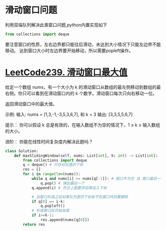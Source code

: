 # 滑动窗口问题
利用双端队列解决此类窗口问题,python内置实现如下
```python
from collections import deque
```
要注意窗口的性质，左右边界都只能往后滑动，未达到大小情况下只能左边界不能移动。
达到窗口大小时左边界要开始移动，所以需要popleft操作。

# [LeetCode239. 滑动窗口最大值](https://leetcode-cn.com/problems/sliding-window-maximum/ "LeetCode239. 滑动窗口最大值")
给定一个数组 nums，有一个大小为 k 的滑动窗口从数组的最左侧移动到数组的最右侧。你只可以看到在滑动窗口内的 k 个数字。滑动窗口每次只向右移动一位。

返回滑动窗口中的最大值。

示例:
输入: nums = [1,3,-1,-3,5,3,6,7], 和 k = 3
输出: [3,3,5,5,6,7]

提示：
你可以假设 k 总是有效的，在输入数组不为空的情况下，1 ≤ k ≤ 输入数组的大小。

进阶：
你能在线性时间复杂度内解决此题吗？
```python
class Solution:
    def maxSlidingWindow(self, nums: List[int], k: int) -> List[int]:
        from collections import deque
        q = deque() # 只存对应值的下标
        res = []
        for i in range(len(nums)):
            while q and nums[i] >= nums[q[-1]]: # 窗口不为空 且 窗口最后一个值比当前值大
                q.pop() # 弹出最后一个
            q.append(i) # 符合上面要求后再加入下标

            # 当窗口形成之后如果队列里的下标有不在窗口内的要删除
            if q[0] == i-k:
                q.popleft()
            # 形成窗口后开始加值
            if i>=k-1:
                res.append(nums[q[0]])
        return res
```